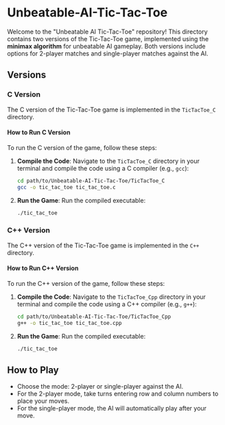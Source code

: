 # Unbeatable-AI-Tic-Tac-Toe
Welcome to the "Unbeatable AI Tic-Tac-Toe" repository! This directory contains two versions of the Tic-Tac-Toe game, implemented using the **minimax algorithm** for unbeatable AI gameplay. Both versions include options for 2-player matches and single-player matches against the AI.

## Versions

### C Version

The C version of the Tic-Tac-Toe game is implemented in the `TicTacToe_C` directory.

#### How to Run C Version

To run the C version of the game, follow these steps:

1. **Compile the Code**:
   Navigate to the `TicTacToe_C` directory in your terminal and compile the code using a C compiler (e.g., `gcc`):
    ```bash
    cd path/to/Unbeatable-AI-Tic-Tac-Toe/TicTacToe_C
    gcc -o tic_tac_toe tic_tac_toe.c
    ```

2. **Run the Game**:
   Run the compiled executable:
    ```bash
    ./tic_tac_toe
    ```


### C++ Version

The C++ version of the Tic-Tac-Toe game is implemented in the `C++` directory.

#### How to Run C++ Version

To run the C++ version of the game, follow these steps:

1. **Compile the Code**:
Navigate to the `TicTacToe_Cpp` directory in your terminal and compile the code using a C++ compiler (e.g., `g++`):
    ```bash
    cd path/to/Unbeatable-AI-Tic-Tac-Toe/TicTacToe_Cpp
    g++ -o tic_tac_toe tic_tac_toe.cpp
    ```

2. **Run the Game**:
Run the compiled executable:
    ```bash
    ./tic_tac_toe
    ```  


## How to Play

- Choose the mode: 2-player or single-player against the AI.
- For the 2-player mode, take turns entering row and column numbers to place your moves.
- For the single-player mode, the AI will automatically play after your move.
